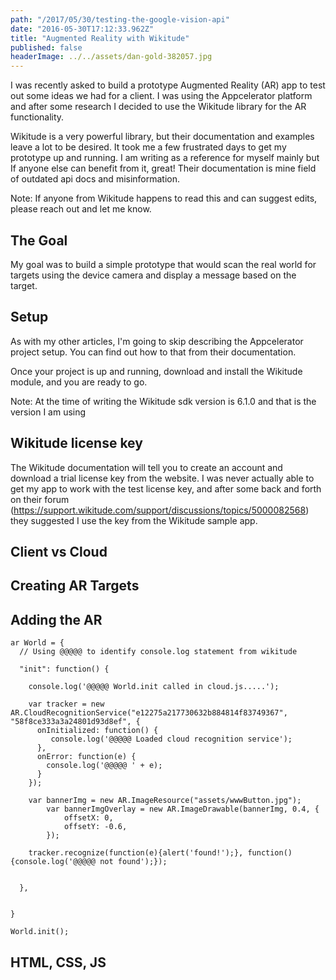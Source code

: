 ```yaml
---
path: "/2017/05/30/testing-the-google-vision-api"
date: "2016-05-30T17:12:33.962Z"
title: "Augmented Reality with Wikitude"
published: false
headerImage: ../../assets/dan-gold-382057.jpg
---
```


I was recently asked to build a prototype Augmented Reality (AR) app to test out some ideas we had for a client. I was using the Appcelerator platform and after some research I decided to use the Wikitude library for the AR functionality.

Wikitude is a very powerful library, but their documentation and examples leave a lot to be desired. It took me a few frustrated days to get my prototype up and running. I am writing as a reference for myself mainly but If anyone else can benefit from it, great! Their documentation is mine field of outdated api docs and misinformation.

Note: If anyone from Wikitude happens to read this and can suggest edits, please reach out and let me know.


## The Goal

My goal was to build a simple prototype that would scan the real world for targets using the device camera and display a message based on the target.

## Setup
As with my other articles, I'm going to skip describing the Appcelerator project setup. You can find out how to that from their documentation. 

Once your project is up and running, download and install the Wikitude module, and you are ready to go.

Note: At the time of writing the Wikitude sdk version is 6.1.0 and that is the version I am using

## Wikitude license key

The Wikitude documentation will tell you to create an account and download a trial license key from the website. I was never actually able to get my app to work with the test license key, and after some back and forth on their forum (https://support.wikitude.com/support/discussions/topics/5000082568) they suggested I use the key from the Wikitude sample app.


## Client vs Cloud


## Creating AR Targets


## Adding the AR

```
ar World = {
  // Using @@@@@ to identify console.log statement from wikitude

  "init": function() {
   
    console.log('@@@@@ World.init called in cloud.js.....');

    var tracker = new AR.CloudRecognitionService("e12275a217730632b884814f83749367", "58f8ce333a3a24801d93d8ef", {
      onInitialized: function() {
         console.log('@@@@@ Loaded cloud recognition service');
      },
      onError: function(e) {
        console.log('@@@@@ ' + e);
      }
    });

    var bannerImg = new AR.ImageResource("assets/wwwButton.jpg");
		var bannerImgOverlay = new AR.ImageDrawable(bannerImg, 0.4, {
			offsetX: 0,
			offsetY: -0.6,
		});

    tracker.recognize(function(e){alert('found!');}, function(){console.log('@@@@@ not found');}); 

  
  },


}

World.init();

```

## HTML, CSS, JS



